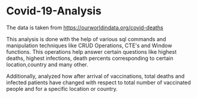 # Covid-19-Analysis

The data is taken from https://ourworldindata.org/covid-deaths

This analysis is done with the help of various sql commands and manipulation techniques like CRUD Operations, CTE's and Window functions. This operations help answer certain questions like highest deaths, highest infections, death percents corresponding to certain location,country and many other.

Additionally, analyzed how after arrival of vaccinations, total deaths and infected patients have changed with respect to total number of vaccinated people and for a specific location or country.
